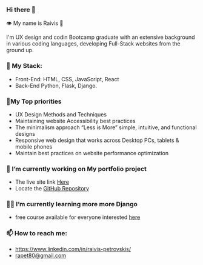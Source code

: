 ### Hi there 👋
:eye: My name is Raivis 🧔

I'm UX design and codin Bootcamp graduate with an extensive background in various coding languages, developing Full-Stack websites from the ground up. 
### :abacus: My Stack: 
- Front-End: HTML, CSS, JavaScript, React 
- Back-End Python, Flask, Django.

### 📝My Top priorities
  - UX Design Methods and Techniques
  - Maintaining website Accessibility best practices 
  - The minimalism approach “Less is More” simple, intuitive, and functional designs
  - Responsive web design that works across Desktop PCs, tablets & mobile phones
  - Maintain best practices on website performance optimization

### 🔭 I’m currently working on My portfolio project
  - The live site link [Here](https://raivis80.github.io/My-Portfolio/)
  - Locate the [GitHub Repository](https://github.com/Raivis80/My-Portfolio)
### 🧑‍🎓 I’m currently learning more more Django 
  - free course available for everyone interested [here](https://www.dj4e.com/)
### 📫 How to reach me:
   - https://www.linkedin.com/in/raivis-petrovskis/
   - rapet80@gmail.com


